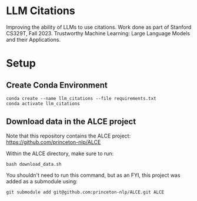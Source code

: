 # LLM Citations
Improving the ability of LLMs to use citations. Work done as part of Stanford CS329T, Fall 2023.
Trustworthy Machine Learning: Large Language Models and their Applications.

# Setup

## Create Conda Environment
```
conda create --name llm_citations --file requirements.txt
conda activate llm_citations
```

## Download data in the ALCE project
Note that this repository contains the ALCE project: https://github.com/princeton-nlp/ALCE

Within the ALCE directory, make sure to run:
```
bash download_data.sh
```

You shouldn't need to run this command, but as an FYI, this project was added as a submodule using:
```
git submodule add git@github.com:princeton-nlp/ALCE.git ALCE
```
